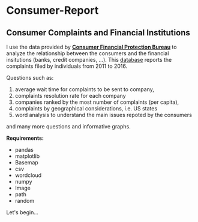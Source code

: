 # Consumer-Report

## Consumer Complaints and Financial Institutions
I use the data provided by [**Consumer Financial Protection Bureau**](http://www.consumerfinance.gov/) to analyze the relationship between the consumers and the financial insitutions (banks, credit companies, ...). This [database](https://catalog.data.gov/dataset/consumer-complaint-database) reports the complaints filed by individuals from 2011 to 2016. 

Questions such as: 
1. average wait time for complaints to be sent to company, 
2. complaints resolution rate for each company
3. companies ranked by the most number of complaints (per capita), 
4. complaints by geographical considerations, i.e. US states
5. word analysis to understand the main issues repoted by the consumers

and many more questions and informative graphs.  

**Requirements:**
- pandas
- matplotlib
- Basemap
- csv
- wordcloud
- numpy
- Image
- path
- random


Let's begin...
